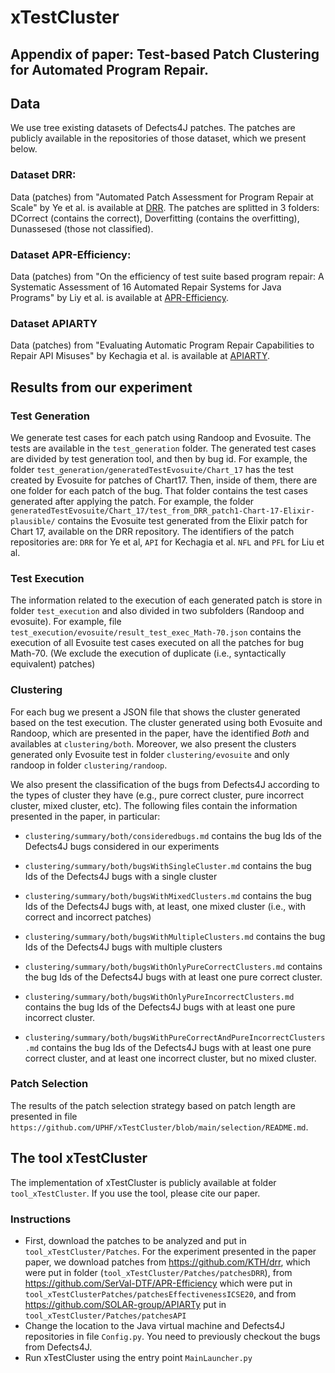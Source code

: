# xTestCluster 

## Appendix of paper: Test-based Patch Clustering for Automated Program Repair.


## Data

We use tree existing datasets of Defects4J patches.
The patches are publicly available in the repositories of  those dataset, which we present below.

### Dataset DRR:


Data (patches) from "Automated Patch Assessment for Program Repair at Scale" by Ye et al. is available at [DRR](https://github.com/KTH/drr).
The patches are splitted in 3 folders: DCorrect (contains the correct), Doverfitting (contains the overfitting), Dunassesed (those not classified). 


### Dataset APR-Efficiency: 

Data (patches) from "On the efficiency of test suite based program repair: A Systematic Assessment of 16 Automated Repair Systems for Java Programs" by Liy et al. is available at [APR-Efficiency](https://github.com/SerVal-DTF/APR-Efficiency).


### Dataset APIARTY

Data (patches) from "Evaluating Automatic Program Repair Capabilities to Repair API Misuses" by Kechagia et al. is available at [APIARTY](https://github.com/SOLAR-group/APIARTy).


## Results from our experiment

### Test Generation

We generate test cases for each patch using Randoop and Evosuite.
The tests are available in the `test_generation` folder.
The generated test cases are divided by test generation tool, and then by bug id. 
For example, the folder `test_generation/generatedTestEvosuite/Chart_17` has the test created by Evosuite for patches of Chart17.
Then, inside of them, there are one folder for each patch of the bug. That folder contains the test cases generated after applying the patch.
For example, the folder `generatedTestEvosuite/Chart_17/test_from_DRR_patch1-Chart-17-Elixir-plausible/` contains the Evosuite test generated from the Elixir patch for Chart 17, available on the DRR repository.
The identifiers of the patch repositories are: `DRR` for Ye et al, `API` for Kechagia et al.  `NFL` and `PFL` for Liu et al.


### Test Execution

The information related to the execution of each generated patch is store in folder `test_execution` and also divided in two subfolders (Randoop and evosuite). 
For example, file `test_execution/evosuite/result_test_exec_Math-70.json` contains the execution of all Evosuite test cases executed on all the patches for bug Math-70. (We exclude the execution of duplicate (i.e., syntactically equivalent) patches)

### Clustering

For each bug we present a JSON file that shows the cluster generated based on the test execution.
The cluster generated using both Evosuite and Randoop, which are presented in the paper, have the identified *Both* and availables at `clustering/both`.
Moreover, we also present the clusters generated only Evosuite test in folder `clustering/evosuite` and only randoop in folder `clustering/randoop`.

We also present the classification of the bugs from Defects4J according to the types of cluster they have (e.g., pure correct cluster, pure incorrect cluster, mixed cluster, etc).
The following files contain the information presented in the paper, in particular:

* `clustering/summary/both/consideredbugs.md` contains the bug Ids of the Defects4J bugs considered in our experiments
* `clustering/summary/both/bugsWithSingleCluster.md` contains the bug Ids of the Defects4J bugs with a single cluster

* `clustering/summary/both/bugsWithMixedClusters.md` contains the bug Ids of the Defects4J bugs with, at least, one mixed cluster (i.e., with correct and incorrect patches)

* `clustering/summary/both/bugsWithMultipleClusters.md` contains the bug Ids of the Defects4J bugs with multiple clusters

* `clustering/summary/both/bugsWithOnlyPureCorrectClusters.md` contains the bug Ids of the Defects4J bugs with at least one pure correct cluster.

* `clustering/summary/both/bugsWithOnlyPureIncorrectClusters.md` contains the bug Ids of the Defects4J bugs with at least one pure incorrect cluster.

* `clustering/summary/both/bugsWithPureCorrectAndPureIncorrectClusters.md` contains the bug Ids of the Defects4J bugs with at least one pure correct cluster, and at least one incorrect cluster, but no mixed cluster.

### Patch Selection

The results of the patch selection strategy based on patch length are presented in file `https://github.com/UPHF/xTestCluster/blob/main/selection/README.md`.



## The tool xTestCluster

The implementation of xTestCluster is publicly available at folder `tool_xTestCluster`. 
If you use the tool, please cite our paper.

### Instructions

* First, download the patches to be analyzed and put in `tool_xTestCluster/Patches`. For the experiment presented in the paper paper,  we download patches from
 https://github.com/KTH/drr, which were put in folder (`tool_xTestCluster/Patches/patchesDRR`),  from https://github.com/SerVal-DTF/APR-Efficiency which were put in `tool_xTestClusterPatches/patchesEffectivenessICSE20`, and from https://github.com/SOLAR-group/APIARTy put in `tool_xTestCluster/Patches/patchesAPI`
 * Change the location to the Java virtual machine and Defects4J repositories in file `Config.py`. You need to previously checkout the bugs from Defects4J.
 * Run xTestCluster using the entry point `MainLauncher.py`



